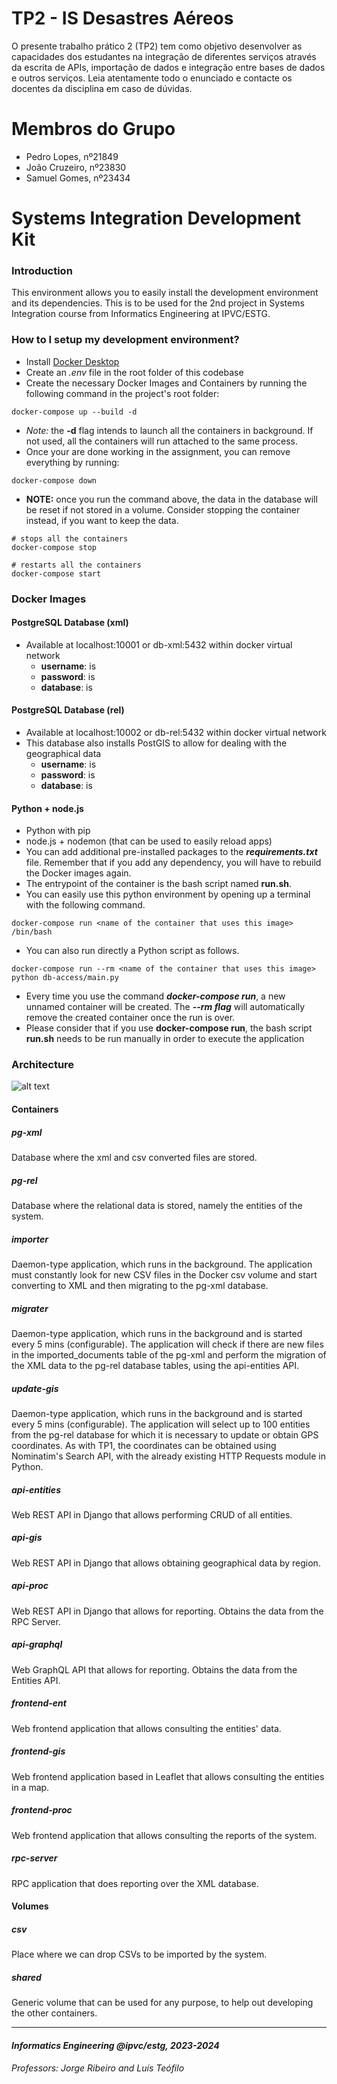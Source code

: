 # TP2 - IS  Desastres Aéreos #

O presente trabalho prático 2 (TP2) tem como objetivo desenvolver as capacidades dos estudantes na integração de diferentes serviços através da escrita de APIs, importação de dados e integração entre bases de dados e outros serviços. Leia atentamente todo o enunciado e contacte os docentes da disciplina em caso de dúvidas.

# Membros do Grupo #

- Pedro Lopes, nº21849
- João Cruzeiro, nº23830
- Samuel Gomes, nº23434

# Systems Integration Development Kit #

### Introduction ###

This environment allows you to easily install the development environment and its dependencies.
This is to be used for the 2nd project in Systems Integration course from Informatics Engineering at IPVC/ESTG.

### How to I setup my development environment? ###

* Install [Docker Desktop](https://www.docker.com/products/docker-desktop/)
* Create an _.env_ file in the root folder of this codebase
* Create the necessary Docker Images and Containers by running the following command in the project's root folder:
```
docker-compose up --build -d
```
* *Note:* the **-d** flag intends to launch all the containers in background. If not used, all the containers will run attached to the same process.
* Once your are done working in the assignment, you can remove everything by running:
```
docker-compose down
```
* **NOTE:** once you run the command above, the data in the database will be reset if not stored in a volume. Consider stopping the container instead, if you want to keep the data.
```
# stops all the containers
docker-compose stop

# restarts all the containers 
docker-compose start
```

### Docker Images ###

#### PostgreSQL Database (xml) ####

* Available at localhost:10001 or db-xml:5432 within docker virtual network
  * **username**: is
  * **password**: is
  * **database**: is

#### PostgreSQL Database (rel) ####

* Available at localhost:10002 or db-rel:5432 within docker virtual network
* This database also installs PostGIS to allow for dealing with the geographical data
  * **username**: is
  * **password**: is
  * **database**: is

#### Python + node.js ####

* Python with pip
* node.js + nodemon (that can be used to easily reload apps)
* You can add additional pre-installed packages to the **_requirements.txt_** file. Remember that if you add any dependency, you will have to rebuild the Docker images again.
* The entrypoint of the container is the bash script named **run.sh**.
* You can easily use this python environment by opening up a terminal with the following command.
```
docker-compose run <name of the container that uses this image> /bin/bash
```
* You can also run directly a Python script as follows. 
```
docker-compose run --rm <name of the container that uses this image> python db-access/main.py
```
* Every time you use the command **_docker-compose run_**, a new unnamed container will be created. The **_--rm flag_** will automatically remove the created container once the run is over.
* Please consider that if you use **docker-compose run**, the bash script **run.sh** needs to be run manually in order to execute the application

### Architecture ###

![alt text](architecture.png)

#### Containers ####

##### *pg-xml* #####
Database where the xml and csv converted files are stored.

##### *pg-rel* #####
Database where the relational data is stored, namely the entities of the system.

##### *importer* #####
Daemon-type application, which runs in the background. The application must constantly look for new CSV files in the Docker csv volume and start converting to XML and then migrating to the pg-xml database.

##### *migrater* #####
Daemon-type application, which runs in the background and is started every 5 mins (configurable). The application will check if there are new files in the imported_documents table of the pg-xml and perform the migration of the XML data to the pg-rel database tables, using the api-entities API.

##### *update-gis* #####
Daemon-type application, which runs in the background and is started every 5 mins (configurable). The application will select up to 100 entities from the pg-rel database for which it is necessary to update or obtain GPS coordinates. As with TP1, the coordinates can be obtained using Nominatim's Search API, with the already existing HTTP Requests module in Python.

##### *api-entities* #####
Web REST API in Django that allows performing CRUD of all entities. 

##### *api-gis* #####
Web REST API in Django that allows obtaining geographical data by region.

##### *api-proc* #####
Web REST API in Django that allows for reporting. Obtains the data from the RPC Server. 

##### *api-graphql* #####
Web GraphQL API that allows for reporting. Obtains the data from the Entities API.

##### *frontend-ent* #####
Web frontend application that allows consulting the entities' data.

##### *frontend-gis* #####
Web frontend application based in Leaflet that allows consulting the entities in a map.

##### *frontend-proc* #####
Web frontend application that allows consulting the reports of the system.

##### *rpc-server* #####
RPC application that does reporting over the XML database. 

#### Volumes ####

##### *csv* #####
Place where we can drop CSVs to be imported by the system.

##### *shared* #####
Generic volume that can be used for any purpose, to help out developing the other containers.

___
#### _Informatics Engineering @ipvc/estg, 2023-2024_ ####
###### _Professors: Jorge Ribeiro and Luís Teófilo_ ######
